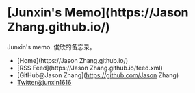 # [Junxin's Memo](https://Jason Zhang.github.io/)

Junxin's memo.
俊欣的备忘录。

- [Home](https://Jason Zhang.github.io/)
- [RSS Feed](https://Jason Zhang.github.io/feed.xml)
- [GitHub@Jason Zhang](https://github.com/Jason Zhang)
- [Twitter@junxin1616](https://twitter.com/junxin1616)